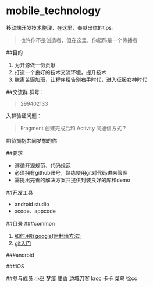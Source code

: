 # mobile_technology
移动端开发技术整理，在这里，奉献出你的tips。
> 也许你不是创造者，但在这里，你起码是一个传播者

##目的
1. 为开源做一份贡献
2. 打造一个良好的技术交流环境，提升技术
3. 脱离苦逼加班，让程序猿告别右手时代，进入征服女神时代

##交流群
群号：
> 299402133 

入群验证问题：
> Fragment 创建完成后和 Activity 间通信方式？

期待拥抱共同梦想的你

##要求
- 遵循开源规范、代码规范
- 必须拥有github账号，熟练使用git对代码进来管理
- 需提出完善的解决方案并提供封装良好的库和demo

##开发工具
- android studio
- xcode、appcode

##目录
###common
1. [如何用好google(附翻墙方法)](https://github.com/fanatic-mobile-developer-for-android/mobile_technology/tree/master/common/git)
2. [git入门](https://github.com/fanatic-mobile-developer-for-android/mobile_technology/tree/master/common/git)

###android

###iOS

##参与成员
[小巫](https://github.com/devilWwj) [梦痕](https://github.com/xuwj) [墨香](https://github.com/yuchuangu85) [边城刀客](https://github.com/shuaqq) [kroc](https://github.com/linkaipeng) [卡卡](https://github.com/niuxinghua) 菜鸟 徐cc
